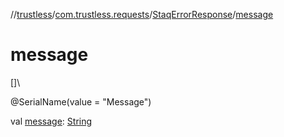//[trustless](../../../index.md)/[com.trustless.requests](../index.md)/[StaqErrorResponse](index.md)/[message](message.md)

# message

[]\

@SerialName(value = &quot;Message&quot;)

val [message](message.md): [String](https://kotlinlang.org/api/latest/jvm/stdlib/kotlin/-string/index.html)
